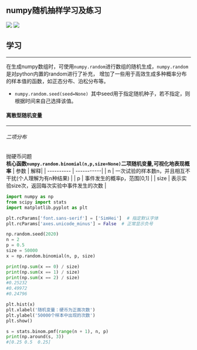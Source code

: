 numpy随机抽样学习及练习
-----
![](https://img.shields.io/badge/python-3.8-blue) ![](https://img.shields.io/badge/numpy-1.18.5-pink)<br>
## 学习
------
在生成numpy数组时，可使用`numpy.random`进行数组的随机生成，`numpy.random`是对python内置的random进行了补充，
增加了一些用于高效生成多种概率分布的样本值的函数，如正态分布、泊松分布等。<br>
* `numpy.random.seed(seed=None) `其中seed用于指定随机种子，若不指定，则根据时间来自己选择该值。
#### 离散型随机变量
------
###### 二项分布
抛硬币问题<br>
**核心函数`numpy.random.binomial(n,p,size=None)`二项随机变量,可视化地表现概率**
| 参数  | 解释|
| ---------- | -----------|
| n   | 一次试验的样本数n，并且相互不干扰(个人理解为有n种结果)   |
| p   | 事件发生的概率p，范围[0,1]   |
| size   | 表示实验size次，返回每次实验中事件发生的次数   |
``` python
import numpy as np
from scipy import stats
import matplotlib.pyplot as plt

plt.rcParams['font.sans-serif'] = ['SimHei']  # 指定默认字体
plt.rcParams['axes.unicode_minus'] = False  # 正常显示负号

np.random.seed(2020)
n = 2
p = 0.5
size = 50000
x = np.random.binomial(n, p, size)

print(np.sum(x == 0) / size)
print(np.sum(x == 1) / size)
print(np.sum(x == 2) / size)
#0.25232
#0.49972
#0.24796

plt.hist(x)
plt.xlabel('随机变量：硬币为正面次数')
plt.ylabel('50000个样本中出现的次数')
plt.show()

s = stats.binom.pmf(range(n + 1), n, p)
print(np.around(s, 3))
#[0.25 0.5  0.25]
```

